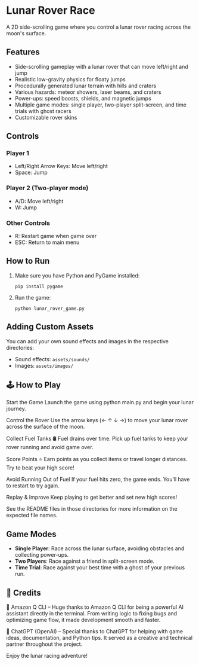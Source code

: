 # Lunar Rover Race

A 2D side-scrolling game where you control a lunar rover racing across the moon's surface.

## Features

- Side-scrolling gameplay with a lunar rover that can move left/right and jump
- Realistic low-gravity physics for floaty jumps
- Procedurally generated lunar terrain with hills and craters
- Various hazards: meteor showers, laser beams, and craters
- Power-ups: speed boosts, shields, and magnetic jumps
- Multiple game modes: single player, two-player split-screen, and time trials with ghost racers
- Customizable rover skins

## Controls

### Player 1
- Left/Right Arrow Keys: Move left/right
- Space: Jump

### Player 2 (Two-player mode)
- A/D: Move left/right
- W: Jump

### Other Controls
- R: Restart game when game over
- ESC: Return to main menu
  

## How to Run

1. Make sure you have Python and PyGame installed:
   ```
   pip install pygame
   ```

2. Run the game:
   ```
   python lunar_rover_game.py
   ```

## Adding Custom Assets

You can add your own sound effects and images in the respective directories:
- Sound effects: `assets/sounds/`
- Images: `assets/images/`



## 🕹️ How to Play

Start the Game
Launch the game using python main.py and begin your lunar journey.


Control the Rover
Use the arrow keys (← ↑ ↓ →) to move your lunar rover across the surface of the moon.


Collect Fuel Tanks 🛢️
Fuel drains over time. Pick up fuel tanks to keep your rover running and avoid game over.


Score Points ⭐
Earn points as you collect items or travel longer distances. Try to beat your high score!


Avoid Running Out of Fuel
If your fuel hits zero, the game ends. You’ll have to restart to try again.


Replay & Improve
Keep playing to get better and set new high scores!



See the README files in those directories for more information on the expected file names.

## Game Modes

- **Single Player**: Race across the lunar surface, avoiding obstacles and collecting power-ups.
- **Two Players**: Race against a friend in split-screen mode.
- **Time Trial**: Race against your best time with a ghost of your previous run.

## 🙏 Credits

🤖 Amazon Q CLI – Huge thanks to Amazon Q CLI for being a powerful AI assistant directly in the terminal. From writing logic to fixing bugs and optimizing game flow, it made development smooth and faster.


🧠 ChatGPT (OpenAI) – Special thanks to ChatGPT for helping with game ideas, documentation, and Python tips. It served as a creative and technical partner throughout the project.


Enjoy the lunar racing adventure!
